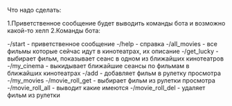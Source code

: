 Что надо сделать:

1.Приветственное сообщение будет выводить команды бота и возможно какой-то хелп
2.Команды бота:

-/start - приветственное сообщение
-/help - справка
-/all_movies - все фильмы которые сейчас идут в кинотеатрах, их описание
-/get_lucky - выбирает фильм, показывает сеанс в одном из ближайших кинотеатров
-/my_cinema - выкидывает ближайшие сеансы по фильмам в ближайших кинотеатрах
-/add - добавляет фильм в рулетку просмотра
-/my_movies
-/movie_roll_get - выбирает фильм из рулетки просмотра
-/movie_roll_all - выводит какие имеются
-/movie_roll_del - удаляет фильм из рулетки

